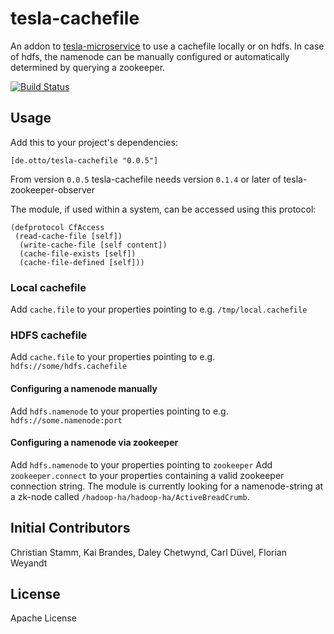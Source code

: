 # tesla-cachefile

An addon to [tesla-microservice](https://github.com/otto-de/tesla-microservice)
to use a cachefile locally or on hdfs.
In case of hdfs, the namenode can be manually configured or automatically determined by querying a zookeeper.

[![Build Status](https://travis-ci.org/otto-de/tesla-cachefile.svg)](https://travis-ci.org/otto-de/tesla-cachefile)

## Usage

Add this to your project's dependencies:

`[de.otto/tesla-cachefile "0.0.5"]`

From version `0.0.5` tesla-cachefile needs version `0.1.4` or later of tesla-zookeeper-observer

The module, if used within a system, can be accessed using this protocol:

```
(defprotocol CfAccess
 (read-cache-file [self])
  (write-cache-file [self content])
  (cache-file-exists [self])
  (cache-file-defined [self]))
```

### Local cachefile
Add `cache.file` to your properties pointing to e.g. `/tmp/local.cachefile`

### HDFS cachefile
Add `cache.file` to your properties pointing to e.g. `hdfs://some/hdfs.cachefile`

#### Configuring a namenode manually
Add `hdfs.namenode` to your properties pointing to e.g. `hdfs://some.namenode:port`

#### Configuring a namenode via zookeeper
Add `hdfs.namenode` to your properties pointing to `zookeeper`
Add `zookeeper.connect` to your properties containing a valid zookeeper connection string.
The module is currently looking for a namenode-string at a zk-node called `/hadoop-ha/hadoop-ha/ActiveBreadCrumb`.

## Initial Contributors

Christian Stamm, Kai Brandes, Daley Chetwynd, Carl Düvel, Florian Weyandt

## License

Apache License
